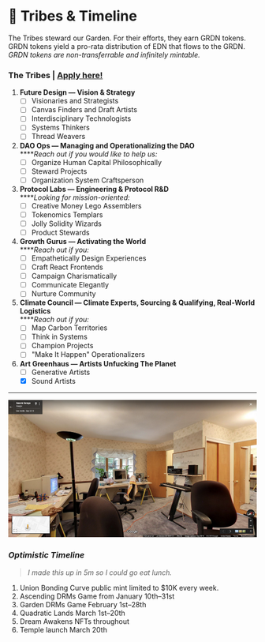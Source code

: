 # 🌟 Tribes & Timeline

The Tribes steward our Garden. For their efforts, they earn GRDN tokens. GRDN tokens yield a pro-rata distribution of EDN that flows to the GRDN. _GRDN tokens are non-transferrable and infinitely mintable._

### The Tribes | [Apply here!](https://edendao.typeform.com/vision-quest)

1. **Future Design — Vision & Strategy**
   * [ ] Visionaries and Strategists
   * [ ] Canvas Finders and Draft Artists
   * [ ] Interdisciplinary Technologists
   * [ ] Systems Thinkers
   * [ ] Thread Weavers
2. **DAO Ops — Managing and Operationalizing the DAO**\
   ****_Reach out if you would like to help us:_
   * [ ] Organize Human Capital Philosophically
   * [ ] Steward Projects
   * [ ] Organization System Craftsperson
3. **Protocol Labs — Engineering & Protocol R\&D**\
   ****_Looking for mission-oriented:_
   * [ ] Creative Money Lego Assemblers
   * [ ] Tokenomics Templars
   * [ ] Jolly Solidity Wizards
   * [ ] Product Stewards
4. **Growth Gurus — Activating the World**\
   ****_Reach out if you:_
   * [ ] Empathetically Design Experiences
   * [ ] Craft React Frontends
   * [ ] Campaign Charismatically
   * [ ] Communicate Elegantly
   * [ ] Nurture Community
5. **Climate Council — Climate Experts, Sourcing & Qualifying, Real-World Logistics**\
   ****_Reach out if you:_
   * [ ] Map Carbon Territories
   * [ ] Think in Systems
   * [ ] Champion Projects
   * [ ] "Make It Happen" Operationalizers
6. **Art Greenhaus — Artists Unfucking The Planet**
   * [ ] Generative Artists
   * [x] Sound Artists

****

!["Working with the garage door open"](<../.gitbook/assets/image (13).png>)

### _Optimistic Timeline_

> _I made this up in 5m so I could go eat lunch._

1. Union Bonding Curve public mint limited to $10K every week.
2. Ascending DRMs Game from January 10th–31st
3. Garden DRMs Game February 1st–28th
4. Quadratic Lands March 1st–20th
5. Dream Awakens NFTs throughout
6. Temple launch March 20th
